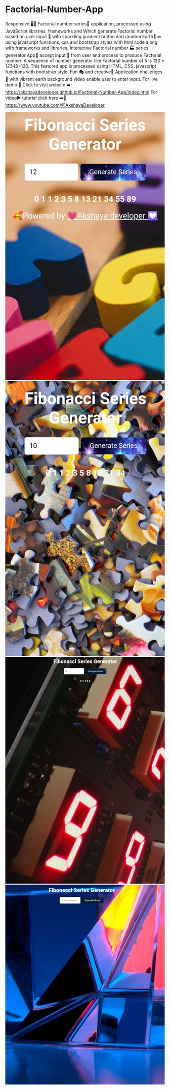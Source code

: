 # Factorial-Number-App
Responsive 🖥️📲 Factorial number series🧮 application, processed using JavaScript libraries, frameworks and Which generate Factorial number based on user input 🔣 with sparkling gradient button and random Earth🧩 🔙 using javascript functions, css and bootstrap styles with html code along with frameworks and libraries.
Interactive Factorial number 🏭 series generator App🧩 accept input 🔣 from user and process to produce Factorial number. A sequence of number generator like Factorial number of 5 is 120 » 1*2*3*4*5=120. This featured app is processed using HTML, CSS, javascript functions with bootstrap style. Fun 🎭 and creative🎲 Application challenges 🥳 with vibrant earth background video enable user to enter input. For live demo 🍰 Click to visit website ➡️: https://akshayadeveloper.github.io/Factorial-Number-App/index.html For video▶️ tutorial click here ➡️🥞 https://www.youtube.com/@AkshayaDeveloper
<br><p></p>

<img src="https://github.com/Akshayadeveloper/Fibonacci-Series-App/blob/main/IMG_20231231_140619.jpg">
<img src="https://github.com/Akshayadeveloper/Fibonacci-Series-App/blob/main/IMG_20231231_140600.jpg">
<img src="https://github.com/Akshayadeveloper/Fibonacci-Series-App/blob/main/IMG_20231231_140544.jpg">
<img src="https://github.com/Akshayadeveloper/Fibonacci-Series-App/blob/main/IMG_20231231_140524.jpg">

